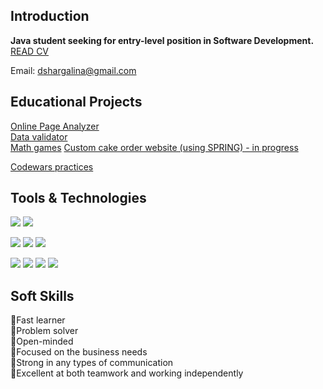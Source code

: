 ## Introduction
**Java student seeking for entry-level position in Software Development.**  
[READ CV](https://cv.hexlet.io/ru/resumes/3156) 

Email: dshargalina@gmail.com

## Educational Projects
[Online Page Analyzer](https://github.com/dtarakanova/java-project-72)  
[Data validator](https://github.com/dtarakanova/java-project-78)  
[Math games](https://github.com/dtarakanova/Math-games)
[Custom cake order website (using SPRING) - in progress](https://github.com/dtarakanova/pastrychef)


[Codewars practices](https://www.codewars.com/users/dtarakanova)


## Tools & Technologies

<p align="left">
<img src="https://img.shields.io/badge/java-%23ED8B00.svg?style=for-the-badge&logo=openjdk&logoColor=white"></a>  
<img src="https://img.shields.io/badge/Spring-6DB33F?style=for-the-badge&logo=spring&logoColor=white"></a>

<img src="https://img.shields.io/badge/postgres-%23316192.svg?style=for-the-badge&logo=postgresql&logoColor=white"/></a>
<img src="https://img.shields.io/badge/gradle-02303A?style=for-the-badge&logo=gradle&logoColor=white"/></a>
<img src="https://img.shields.io/badge/HTML5-E34F26?style=for-the-badge&logo=html5&logoColor=white"></a>  

<img src="https://img.shields.io/badge/GIT-E44C30?style=for-the-badge&logo=git&logoColor=white"/></a>
<img src="https://img.shields.io/badge/Github%20Actions-282a2e?style=for-the-badge&logo=githubactions&logoColor=367cfe"/></a>
<img src="https://img.shields.io/badge/Code%20Climate-000000?style=for-the-badge&logo=Code%20Climate&logoColor=white"/></a>
<img src="https://img.shields.io/badge/Markdown-000000?style=for-the-badge&logo=markdown&logoColor=white"/></a>
</p>



## Soft Skills
🔹Fast learner  
🔹Problem solver  
🔹Open-minded  
🔹Focused on the business needs  
🔹Strong in any types of communication  
🔹Excellent at both teamwork and working independently  

